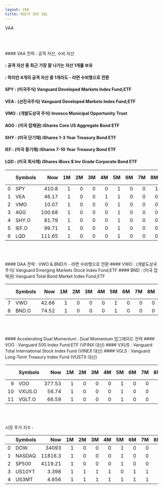 ```yaml
---
layout: VAA
title: 메모리 관련 SQL
---
```


VAA

<head><meta charset="utf-8"><title>Vers : 20230202 </title></head>
  
<br>
<br>
<br>
#### VAA 전략 : 공격 자산, 수비 자산    
     
     
     
     
####         : 공격 자산 중 최근 가장 잘 나가는 자산 1개를 보유    
####         : 하지만 4개의 공격 자산 중 1개라도 - 라면 수비형으로 전환    
#### SPY : (미국주식) Vanguard Developed Markets Index Fund;ETF    
#### VEA : (선진국주식) Vanguard Developed Markets Index Fund;ETF    
#### VMO : (개발도상국 주식) Invesco Municipal Opportunity Trust    
#### AGG : (미국 잡채권) iShares Core US Aggregate Bond ETF    
#### SHY : (미국 단기채) iShares 1-3 Year Treasury Bond ETF    
#### IEF : (미국 중기채) iShares 7-10 Year Treasury Bond ETF    
#### LQD : (미국 회사채) iShares iBoxx $ Inv Grade Corporate Bond ETF    
     
     
     
|    | Symbols   |    Now |   1M |   2M |   3M |   4M |   5M |   6M |   7M |   8M |   9M |   10M |   11M |   1st_M |   1-3M |   1-6M |   1-12M |   ALL_Point |
|---:|:----------|-------:|-----:|-----:|-----:|-----:|-----:|-----:|-----:|-----:|-----:|------:|------:|--------:|-------:|-------:|--------:|------------:|
|  0 | SPY       | 410.8  |    1 |    0 |    0 |    0 |    1 |    0 |    0 |    1 |    1 |     1 |     1 |      12 |   9.33 |   1.33 |    0.55 |       23.21 |
|  1 | VEA       |  46.17 |    1 |    0 |    0 |    1 |    1 |    0 |    0 |    0 |    1 |     1 |     1 |      12 |   9.33 |   1    |    0.55 |       22.88 |
|  2 | VMO       |  10.07 |    1 |    0 |    0 |    0 |    1 |    0 |    0 |    0 |    0 |     1 |     1 |      12 |   8    |   0.67 |    0.36 |       21.03 |
|  3 | AGG       | 100.68 |    1 |    0 |    0 |    0 |    1 |    0 |    0 |    0 |    1 |     1 |     1 |      12 |   9.33 |   1    |    0.45 |       22.79 |
|  4 | SHY.O     |  81.79 |    1 |    0 |    0 |    0 |    1 |    0 |    0 |    0 |    0 |     1 |     1 |      12 |   8    |   0.67 |    0.36 |       21.03 |
|  5 | IEF.O     |  99.71 |    1 |    0 |    0 |    0 |    1 |    0 |    0 |    0 |    1 |     1 |     1 |      12 |   9.33 |   1    |    0.45 |       22.79 |
|  6 | LQD       | 111.65 |    1 |    0 |    0 |    0 |    1 |    0 |    0 |    0 |    1 |     1 |     1 |      12 |   9.33 |   1    |    0.45 |       22.79 |     
     
     
<br>
<br>
<br>
#### DAA 전략 : VWO & BND가 - 라면 수비형으로 전환  
#### VWO : (개발도상국 주식) Vanguard Emerging Markets Stock Index Fund;ETF     
#### BND : (미국 잡채권) Vanguard Total Bond Market Index Fund;ETF     
     
     
|    | Symbols   |   Now |   1M |   2M |   3M |   4M |   5M |   6M |   7M |   8M |   9M |   10M |   11M |   1st_M |   1-3M |   1-6M |   1-12M |   ALL_Point |
|---:|:----------|------:|-----:|-----:|-----:|-----:|-----:|-----:|-----:|-----:|-----:|------:|------:|--------:|-------:|-------:|--------:|------------:|
|  7 | VWO       | 42.66 |    1 |    0 |    0 |    0 |    1 |    0 |    0 |    0 |    1 |     1 |     1 |      12 |   9.33 |      1 |    0.45 |       22.79 |
|  8 | BND.O     | 74.52 |    1 |    0 |    0 |    0 |    1 |    0 |    0 |    0 |    1 |     1 |     1 |      12 |   9.33 |      1 |    0.45 |       22.79 |     
     
<br>
<br>
<br>
#### Accelerating Dual Momentum : Dual Momentum 업그레이드 전략     
#### VOO : Vanguard 500 Index Fund;ETF (VFINX 대신)     
#### VXUS : Vanguard Total International Stock Index Fund (VINEX 대신)     
#### VGLS : Vanguard Long-Term Treasury Index Fund (VUSTX 대신)     
     
     
|    | Symbols   |    Now |   1M |   2M |   3M |   4M |   5M |   6M |   7M |   8M |   9M |   10M |   11M |   1st_M |   1-3M |   1-6M |   1-12M |   ALL_Point |
|---:|:----------|-------:|-----:|-----:|-----:|-----:|-----:|-----:|-----:|-----:|-----:|------:|------:|--------:|-------:|-------:|--------:|------------:|
|  9 | VOO       | 377.53 |    1 |    0 |    0 |    0 |    1 |    0 |    0 |    1 |    1 |     1 |     1 |      12 |   9.33 |   1.33 |    0.55 |       23.21 |
| 10 | VXUS.O    |  56.74 |    1 |    0 |    0 |    0 |    1 |    0 |    0 |    0 |    1 |     1 |     1 |      12 |   9.33 |   1    |    0.45 |       22.79 |
| 11 | VGLT.O    |  66.59 |    1 |    0 |    0 |    0 |    1 |    0 |    0 |    0 |    0 |     1 |     1 |      12 |   8    |   0.67 |    0.36 |       21.03 |     
     
<br>
<br>
<br>
시장 주가 지수 : 
     
     
|    | Symbols   |       Now |   1M |   2M |   3M |   4M |   5M |   6M |   7M |   8M |   9M |   10M |   11M |   SUM |   MIN_F |   AVG_F |   MAX_F |
|---:|:----------|----------:|-----:|-----:|-----:|-----:|-----:|-----:|-----:|-----:|-----:|------:|------:|------:|--------:|--------:|--------:|
|  0 | DOW       | 34093     |    1 |    0 |    0 |    0 |    1 |    0 |    0 |    1 |    1 |     1 |     1 |     6 |  -12.93 |    0.04 |   11.37 |
|  1 | NASDAQ    | 11816.3   |    1 |    0 |    0 |    0 |    1 |    0 |    0 |    0 |    1 |     0 |     1 |     4 |  -12.32 |    0.05 |    9.35 |
|  2 | SP500     |  4119.21  |    1 |    0 |    0 |    0 |    1 |    0 |    0 |    1 |    1 |     1 |     1 |     6 |  -11.98 |    0.05 |    9.38 |
|  3 | US10YT    |     3.398 |    1 |    1 |    1 |    1 |    0 |    1 |    1 |    1 |    1 |     0 |     0 |     8 |  -29.56 |    0.23 |   51    |
|  4 | US3MT     |     4.656 |    1 |    1 |    1 |    1 |    1 |    1 |    1 |    1 |    1 |     1 |     1 |    11 | -264.28 |    0.02 |  253.33 |     
     
